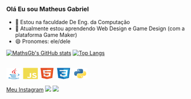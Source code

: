 ### Olá Eu sou Matheus Gabriel

- 🔭 Estou na faculdade De Eng. da Computação
- 🌱 Atualmente estou aprendendo Web Design e Game Design (com a plataforma Game Maker)
- 😄 Pronomes: ele/dele

[![MathsGb's GitHub stats](https://github-readme-stats.vercel.app/api?username=MathsGb&theme=bear&hide=prs,contribs)](https://github.com/MathsGb/github-readme-stats)
[![Top Langs](https://github-readme-stats.vercel.app/api/top-langs/?username=MathsGb&layout=compact&theme=bear&size_weight=0.1&count_weight=1)](https://github.com/MathsGb/github-readme-stats)

<div style="display: inline_block"><br>
  <img align="center" alt="Matheus-Java" height="30" width="40" src="https://raw.githubusercontent.com/devicons/devicon/master/icons/java/java-original.svg">
  <img align="center" alt="Matheus-Js" height="30" width="40" src="https://raw.githubusercontent.com/devicons/devicon/master/icons/javascript/javascript-plain.svg">
  <img align="center" alt="Matheus-HTML" height="30" width="40" src="https://raw.githubusercontent.com/devicons/devicon/master/icons/html5/html5-original.svg">
  <img align="center" alt="Matheus-CSS" height="30" width="40" src="https://raw.githubusercontent.com/devicons/devicon/master/icons/css3/css3-original.svg">
  <img align="center" alt="Matheus-Python" height="30" width="40" src="https://raw.githubusercontent.com/devicons/devicon/master/icons/python/python-original.svg">
</div>
<!-- <img src="https://img.shields.io/badge/-Instagram-%23E4405F?style=for-the-badge&logo=instagram&logoColor=white" target="_blank"> -->
<div style="display: inline_block"><br>
  <a href="[https://www.instagram.com/matheusgbw/]">Meu Instagram</a> 
  <a href="mailto:matheus.g.v.nova2002@gmail.com"><img src="https://img.shields.io/badge/-Gmail-%23333?style=for-the-badge&logo=gmail&logoColor=white" target="_blank"></a>
  <a href="[https://www.linkedin.com/in/matheus-gabriel-081b6626b/]" target="_blank"><img src="https://img.shields.io/badge/-LinkedIn-%230077B5?style=for-the-badge&logo=linkedin&logoColor=white" target="_blank"></a> 
</div>
<!--  target="_blank"-->

